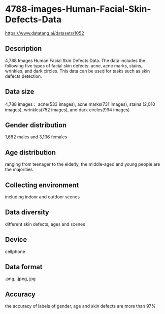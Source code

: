 # 4788-images-Human-Facial-Skin-Defects-Data
https://www.datatang.ai/datasets/1052

## Description
4,788 Images Human Facial Skin Defects Data. The data includes the following five types of facial skin defects: acne, acne marks, stains, wrinkles, and dark circles. This data can be used for tasks such as skin defects detection.

## Data size
4,788 images： acne(533 images), acne marks(731 images), stains (2,010 images), wrinkles(752 images), and dark circles(994 images)

## Gender distribution
1,682 males and 3,106 females

## Age distribution
ranging from teenager to the elderly, the middle-aged and young people are the majorities

## Collecting environment
including indoor and outdoor scenes

## Data diversity
different skin defects, ages and scenes

## Device
cellphone

## Data format
.png, .jpeg, jpg

## Accuracy
the accuracy of labels of gender, age and skin defects are more than 97%

